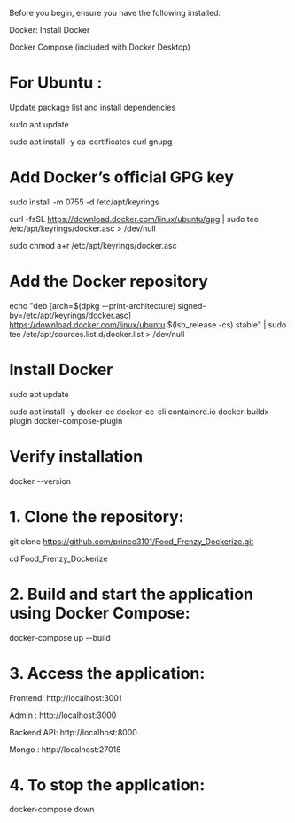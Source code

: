 Before you begin, ensure you have the following installed:

Docker: Install Docker

Docker Compose (included with Docker Desktop)

# For Ubuntu :

Update package list and install dependencies

sudo apt update

sudo apt install -y ca-certificates curl gnupg

# Add Docker’s official GPG key

sudo install -m 0755 -d /etc/apt/keyrings

curl -fsSL https://download.docker.com/linux/ubuntu/gpg | sudo tee /etc/apt/keyrings/docker.asc > /dev/null

sudo chmod a+r /etc/apt/keyrings/docker.asc

# Add the Docker repository

echo "deb [arch=$(dpkg --print-architecture) signed-by=/etc/apt/keyrings/docker.asc] https://download.docker.com/linux/ubuntu $(lsb_release -cs) stable" | sudo tee /etc/apt/sources.list.d/docker.list > /dev/null

# Install Docker

sudo apt update

sudo apt install -y docker-ce docker-ce-cli containerd.io docker-buildx-plugin docker-compose-plugin

# Verify installation

docker --version

# 1. Clone the repository:

git clone https://github.com/prince3101/Food_Frenzy_Dockerize.git

cd Food_Frenzy_Dockerize

# 2. Build and start the application using Docker Compose:

docker-compose up --build

# 3. Access the application:

Frontend: http://localhost:3001

Admin : http://localhost:3000

Backend API: http://localhost:8000

Mongo : http://localhost:27018

# 4. To stop the application:

docker-compose down

